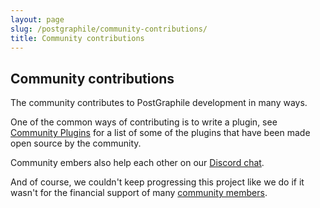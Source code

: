 ```yaml
---
layout: page
slug: /postgraphile/community-contributions/
title: Community contributions
---
```


## Community contributions

The community contributes to PostGraphile development in many ways.

One of the common ways of contributing is to write a plugin, see [Community Plugins](/postgraphile/community-plugins/) for a list of some of the plugins that have been made open source by the community.

Community embers also help each other on our [Discord chat](http://discord.gg/graphile).

And of course, we couldn't keep progressing this project like we do if it wasn't for the financial support of many [community members](https://github.com/graphile/postgraphile/blob/master/SPONSORS.md).

